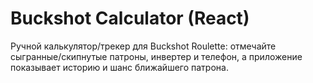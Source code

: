 # Buckshot Calculator (React)

Ручной калькулятор/трекер для Buckshot Roulette: отмечайте сыгранные/скипнутые патроны, инвертер и телефон, а приложение показывает историю и шанс ближайшего патрона.
